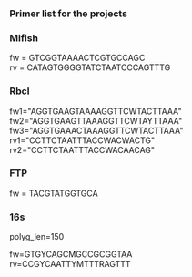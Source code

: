 ### Primer list for the projects

### Mifish
fw = GTCGGTAAAACTCGTGCCAGC	
rv = CATAGTGGGGTATCTAATCCCAGTTTG

### Rbcl
fw1="AGGTGAAGTAAAAGGTTCWTACTTAAA"
fw2="AGGTGAAGTTAAAGGTTCWTAYTTAAA"
fw3="AGGTGAAACTAAAGGTTCWTACTTAAA"
rv1="CCTTCTAATTTACCWACWACTG"
rv2="CCTTCTAATTTACCWACAACAG"

### FTP
fw = TACGTATGGTGCA

### 16s
polyg_len=150

fw=GTGYCAGCMGCCGCGGTAA	
rv=CCGYCAATTYMTTTRAGTTT